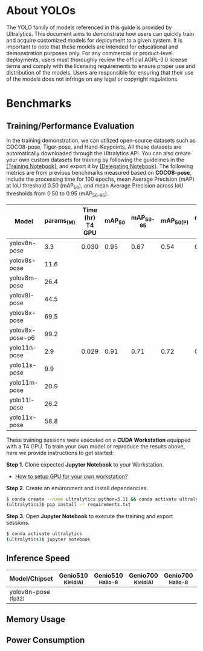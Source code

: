 # About YOLOs

The YOLO family of models referenced in this guide is provided by Ultralytics. This document aims to demonstrate how users can quickly train and acquire customized models for deployment to a given system. It is important to note that these models are intended for educational and demonstration purposes only. For any commercial or product-level deployments, users must thoroughly review the official AGPL-3.0 license terms and comply with the licensing requirements to ensure proper use and distribution of the models. Users are responsible for ensuring that their use of the models does not infringe on any legal or copyright regulations.

# Benchmarks
## Training/Performance Evaluation

In the training demonstration, we can utilized open-source datasets such as COCO8-pose, Tiger-pose, and Hand-Keypoints. All these datasets are automatically downloaded through the Ultralytics API. You can also create your own custom datasets for training by following the guidelines in the [[Training Notebook]](https://github.com/R300-AI/ITRI-AI-Hub/blob/main/Model-Zoo/Keypoint-Detection/YOLOs(preview)/Train_YOLOs_on_Workstation.ipynb), and export it by [[Delegating Notebook]](https://github.com/R300-AI/ITRI-AI-Hub/blob/main/Model-Zoo/Keypoint-Detection/YOLOs(preview)/Delegate_Models_to_ONNX_and_TFLite.ipynb). The following metrics are from previous benchmarks measured based on **COCO8-pose**, include the processing time for 100 epochs, mean Average Precision (mAP) at IoU threshold 0.50 (mAP<sub>50</sub>), and mean Average Precision across IoU thresholds from 0.50 to 0.95 (mAP<sub>50-95</sub>).

|  Model     |  params<sub>(M)     | Time (hr)<br>T4 GPU   |  mAP<sub>50     |  mAP<sub>50-95     |  mAP<sub>50(P)     |  mAP<sub>50-95(P)     | Pre-built Models   |
|------------|-------|-----------------|-----------------|--------------------|--------------------|--------------------|--------------------|
| yolov8n-pose    | 3.3  | 0.030       | 0.95        | 0.67           |0.54|0.35 |[[ONNX]](https://itriaihub.blob.core.windows.net/modelzoo/Keypoint-Detection/YOLOs/yolov8n-pose.onnx) |
| yolov8s-pose    | 11.6 |             |             |                |    |     |[[ONNX]](https://itriaihub.blob.core.windows.net/modelzoo/Keypoint-Detection/YOLOs/yolov8s-pose.onnx) |
| yolov8m-pose    | 26.4 |             |             |                |    |     |[[ONNX]](https://itriaihub.blob.core.windows.net/modelzoo/Keypoint-Detection/YOLOs/yolov8m-pose.onnx) |
| yolov8l-pose    | 44.5 |             |             |                |    |     |[[ONNX]](https://itriaihub.blob.core.windows.net/modelzoo/Keypoint-Detection/YOLOs/yolov8l-pose.onnx) |
| yolov8x-pose    | 69.5 |             |             |                |    |     |[[ONNX]](https://itriaihub.blob.core.windows.net/modelzoo/Keypoint-Detection/YOLOs/yolov8x-pose.onnx) |
| yolov8x-pose-p6 | 99.2 |             |             |                |    |     |[[ONNX]](https://itriaihub.blob.core.windows.net/modelzoo/Keypoint-Detection/YOLOs/yolov8x-pose-p6.onnx) |
| yolo11n-pose    | 2.9  |  0.029      | 0.91        | 0.71           |0.72|0.36 |[[ONNX]](https://itriaihub.blob.core.windows.net/modelzoo/Keypoint-Detection/YOLOs/yolo11n-pose.onnx) |
| yolo11s-pose    | 9.9  |             |             |                |    |     |[[ONNX]](https://itriaihub.blob.core.windows.net/modelzoo/Keypoint-Detection/YOLOs/yolo11s-pose.onnx) |
| yolo11m-pose    | 20.9 |             |             |                |    |     |[[ONNX]](https://itriaihub.blob.core.windows.net/modelzoo/Keypoint-Detection/YOLOs/yolo11m-pose.onnx) |
| yolo11l-pose    | 26.2 |             |             |                |    |     |[[ONNX]](https://itriaihub.blob.core.windows.net/modelzoo/Keypoint-Detection/YOLOs/yolo11l-pose.onnx) |
| yolo11x-pose    | 58.8 |             |             |                |    |     |[[ONNX]](https://itriaihub.blob.core.windows.net/modelzoo/Keypoint-Detection/YOLOs/yolo11x-pose.onnx) |

These training sessions were executed on a **CUDA Workstation** equipped with a T4 GPU. To train your own model or reproduce the results above, here we provide instructions to get started:

**Step 1**. Clone expected **Jupyter Notebook** to your Workstation.

* [How to setup GPU for your own workstation?](https://r300-ai.github.io/ITRI-AI-Hub/docs/pages/workstation.html)

**Step 2**. Create an environment and install dependencies.

```bash
$ conda create --name ultralytics python=3.11 && conda activate ultralytics
(ultralytics)$ pip install -r requirements.txt
```

**Step 3**. Open **Jupyter Notebook** to execute the training and export sessions.

```bash
$ conda activate ultralytics
(ultralytics)$ jupyter notebook
```

## Inference Speed 

| Model/Chipset               | Genio510<br><sub>KleidiAI | Genio510<br><sub>Hailo-8 | Genio700<br><sub>KleidiAI | Genio700<br><sub>Hailo-8 | Genio1200<br><sub>KleidiAI | Genio1200<br><sub>Hailo-8 |
|---------------------|-----------------------|-----------------------|-----------------------|-----------------------|------------------------|------------------------|
| yolov8n-pose<sub> (fp32) |                       |                       |                       |                       |                        |          42 ms      |

## Memory Usage
## Power Consumption
